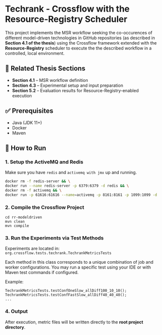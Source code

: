 # Techrank - Crossflow with the Resource-Registry Scheduler
This project implements the MSR workflow seeking the co-occurences of different model-driven technologies in GitHub repositories (as described in **Section 4.1 of the thesis**) using the Crossflow framework extended with the **Resource-Registry** scheduler to execute the the described workflow in a controlled, local environment.

## 📘 Related Thesis Sections

- **Section 4.1** – MSR workflow definition
- **Section 4.3** – Experimental setup and input preparation
- **Section 5.2** – Evaluation results for Resource-Registry-enabled execution

## ✅ Prerequisites

- Java (JDK 11+)
- Docker
- Maven

## 🚀 How to Run
### 1. Setup the ActiveMQ and Redis
Make sure you have `redis` and `activemq with jmx` up and running.

```bash
docker rm -f redis-server && \
docker run --name redis-server -p 6379:6379 -d redis && \
docker rm -f activemq && \
docker run -p 61616:61616 --name=activemq -p 8161:8161 -p 1099:1099 -d antonw/activemq-jmx
```
### 2. Compile the Crossflow Project
```
cd rr-modeldriven
mvn clean
mvn compile
```
### 3.  Run the Experiments via Test Methods
Experiments are located in:
```org.crossflow.tests.techrank.TechrankMetricsTests```


Each method in this class corresponds to a unique combination of job and worker configurations. You may run a specific test using your IDE or with Maven test commands if configured.

Example:
```
TechrankMetricsTests.testConfOneSlow_allDiff100_10_10();
TechrankMetricsTests.testConfFastSlow_allDiff40_40_40();
...
```
### 4. Output
After execution, metric files will be written directly to the **root project directory**.

